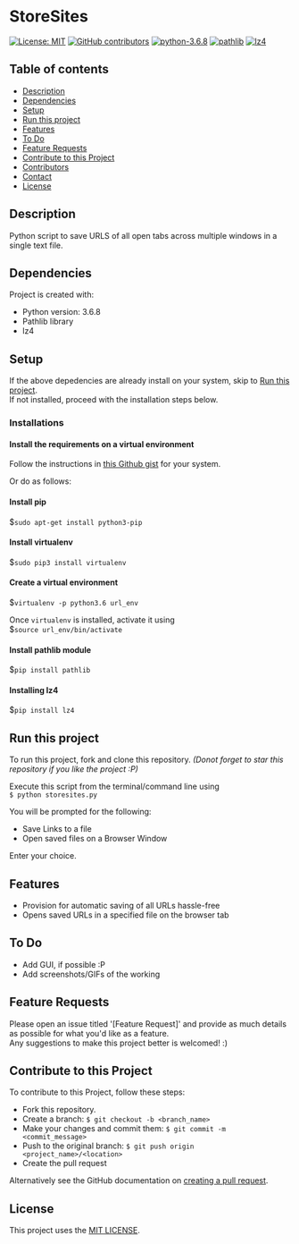 # StoreSites

[![License: MIT](https://img.shields.io/badge/License-MIT-yellow.svg)](https://opensource.org/licenses/MIT)
[![GitHub contributors](https://img.shields.io/github/contributors/Neilblaze/StoreSites)](#contributors)
[![python-3.6.8](https://img.shields.io/badge/python-3.6-blue)](#dependencies)
[![pathlib](https://img.shields.io/badge/-pathlib-blue)](#dependencies)
[![lz4](https://img.shields.io/badge/-lz4-blue)](#dependencies)

 
## Table of contents
* [Description](#description)
* [Dependencies](#dependencies)
* [Setup](#setup)
* [Run this project](#run-this-project)
* [Features](#features)
* [To Do](#to-do)
* [Feature Requests](#feature-requests)
* [Contribute to this Project](#contribute-to-this-project)
* [Contributors](#contributors)
* [Contact](#contact)
* [License](#license)

## Description
Python script to save URLS of all open tabs across multiple windows in a single text file.
	
## Dependencies
Project is created with:
* Python version: 3.6.8
* Pathlib library
* lz4  
	
## Setup
If the above depedencies are already install on your system, skip to [Run this project](#run-this-project).  
If not installed, proceed with the installation steps below.

### Installations

#### Install the requirements on a virtual environment
Follow the instructions in [this Github gist](https://gist.github.com/frfahim/73c0fad6350332cef7a653bcd762f08d) for your system. 

Or do as follows:
#### Install pip
$`sudo apt-get install python3-pip`

#### Install virtualenv 
$`sudo pip3 install virtualenv 
`
#### Create a virtual environment
$`virtualenv -p python3.6 url_env `

Once `virtualenv` is installed, activate it using   
$`source url_env/bin/activate`

#### Install pathlib module
$`pip install pathlib`

#### Installing lz4
$`pip install lz4`


## Run this project
To run this project, fork and clone this repository. *(Donot forget to star this repository if you like the project :P)*  

Execute this script from the terminal/command line using  
`$ python storesites.py`  

You will be prompted for the following: 
- Save Links to a file
- Open saved files on a Browser Window

Enter your choice.

<!--- Add screenshots for various functions so that it's clear what has been done. ---> 

## Features
* Provision for automatic saving of all URLs hassle-free
* Opens saved URLs in a specified file on the browser tab

## To Do ##
- Add GUI, if possible :P
- Add screenshots/GIFs of the working

## Feature Requests ##
Please open an issue titled '[Feature Request]' and provide as much details as possible for what you'd like as a feature.  
Any suggestions to make this project better is welcomed! :)

## Contribute to this Project
To contribute to this Project, follow these steps:
- Fork this repository.
- Create a branch: `$ git checkout -b <branch_name>`
- Make your changes and commit them: `$ git commit -m <commit_message>`
- Push to the original branch: `$ git push origin <project_name>/<location>`
- Create the pull request

Alternatively see the GitHub documentation on [creating a pull request](https://help.github.com/en/github/collaborating-with-issues-and-pull-requests/creating-a-pull-request).

## License
This project uses the [MIT LICENSE](LICENSE).
